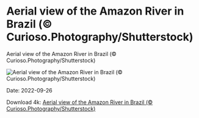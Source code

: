 # Aerial view of the Amazon River in Brazil (© Curioso.Photography/Shutterstock)

Aerial view of the Amazon River in Brazil (© Curioso.Photography/Shutterstock)

![Aerial view of the Amazon River in Brazil (© Curioso.Photography/Shutterstock)](https://bing.com/th?id=OHR.AmazonMangroves_EN-US7068770726_UHD.jpg&w=1024&h=576)

Date: 2022-09-26

Download 4k: [Aerial view of the Amazon River in Brazil (© Curioso.Photography/Shutterstock)](https://bing.com/th?id=OHR.AmazonMangroves_EN-US7068770726_UHD.jpg)

